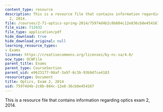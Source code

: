 ```yaml
---
content_type: resource
description: This is a resource file that contains information regarding optics exam
  2, 2014.
file: /courses/2-71-optics-spring-2014/75974d4b2c0b884c12e836cb8e454167_MIT2_71S14_s14_quiz2.pdf
file_size: 712432
file_type: application/pdf
hide_download: true
hide_download_original: null
learning_resource_types:
- Exams
license: https://creativecommons.org/licenses/by-nc-sa/4.0/
ocw_type: OCWFile
parent_title: Exams
parent_type: CourseSection
parent_uid: e9623177-98af-3a97-6c3b-93b9d7ce4183
resourcetype: Document
title: Optics, Exam 2, 2014
uid: 75974d4b-2c0b-884c-12e8-36cb8e454167
---
```

This is a resource file that contains information regarding optics exam 2, 2014.